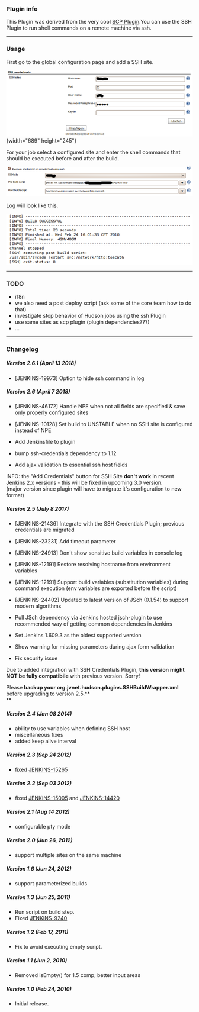 
### Plugin info

This Plugin was derived from the very cool [SCP
Plugin](https://wiki.jenkins.io/display/JENKINS/SCP+plugin).You can use
the SSH Plugin to run shell commands on a remote machine via ssh.

------------------------------------------------------------------------

### Usage

First go to the global configuration page and add a SSH site.

![](docs/images/ssh-global-cfg.png){width="689"
height="245"}

For your job select a configured site and enter the shell commands that
should be executed before and after the build.

![](docs/images/ssh-job-cfg.png)

Log will look like this.

![](docs/images/ssh-job-log.png)

------------------------------------------------------------------------

### TODO

-   i18n
-   we also need a post deploy script (ask some of the core team how to
    do that)
-   investigate stop behavior of Hudson jobs using the ssh Plugin
-   use same sites as scp plugin (plugin dependencies???)
-   ...

------------------------------------------------------------------------

  

### Changelog

##### Version 2.6.1 (April 13 2018)

-   \[JENKINS-19973\] Option to hide ssh command in log

##### Version 2.6 (April 7 2018)

-   \[JENKINS-46172\] Handle NPE when not all fields are specified &
    save only properly configured sites

-   \[JENKINS-10128\] Set build to UNSTABLE when no SSH site is
    configured instead of NPE
-   Add Jenkinsfile to plugin
-   bump ssh-credentials dependency to 1.12
-   Add ajax validation to essential ssh host fields

INFO: the "Add Credentials" button for SSH Site **don't work** in recent
Jenkins 2.x versions - this will be fixed in upcoming 3.0 version.  
(major version since plugin will have to migrate it's configuration to
new format)

##### Version 2.5 (July 8 2017)

-   \[JENKINS-21436\] Integrate with the SSH Credentials Plugin;
    previous credentials are migrated

-   \[JENKINS-23231\] Add timeout parameter

-   \[JENKINS-24913\] Don't show sensitive build variables in console
    log

-   \[JENKINS-12191\] Restore resolving hostname from environment
    variables

-   \[JENKINS-12191\] Support build variables (substitution variables)
    during command execution (env variables are exported before the
    script)

-   \[JENKINS-24402\] Updated to latest version of JSch (0.1.54) to
    support modern algorithms

-   Pull JSch dependency via Jenkins hosted jsch-plugin to use
    recommended way of getting common dependencies in Jenkins

-   Set Jenkins 1.609.3 as the oldest supported version

-   Show warning for missing parameters during ajax form validation

-   Fix security issue

Due to added integration with SSH Credentials Plugin, **this version
might NOT be fully compatibile** with previous version. Sorry!

Please **backup your org.jvnet.hudson.plugins.SSHBuildWrapper.xml**
before upgrading to version 2.5.**  
**

##### Version 2.4 (Jan 08 2014)

-   ability to use variables when defining SSH host
-   miscellaneous fixes
-   added keep alive interval

##### Version 2.3 (Sep 24 2012)

-   fixed
    [JENKINS-15265](https://issues.jenkins-ci.org/browse/JENKINS-15265)

##### Version 2.2 (Sep 03 2012)

-   fixed [JENKINS-15005](https://issues.jenkins-ci.org/browse/JENKINS-15005)
    and
    [JENKINS-14420](https://issues.jenkins-ci.org/browse/JENKINS-14420)

##### Version 2.1 (Aug 14 2012)

-   configurable pty mode

##### Version 2.0 (Jun 26, 2012)

-   support multiple sites on the same machine

##### Version 1.6 (Jun 24, 2012)

-   support parameterized builds

##### Version 1.3 (Jun 25, 2011)

-   Run script on build step.
-   Fixed
    [JENKINS-9240](https://issues.jenkins-ci.org/browse/JENKINS-9240)

##### Version 1.2 (Feb 17, 2011)

-   Fix to avoid executing empty script.

##### Version 1.1 (Jun 2, 2010)

-   Removed isEmpty() for 1.5 comp; better input areas

##### Version 1.0 (Feb 24, 2010)

-   Initial release.
